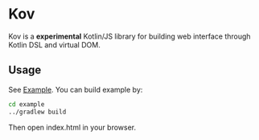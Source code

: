 # Kov
Kov is a **experimental** Kotlin/JS library for building web interface through Kotlin DSL and virtual DOM.

## Usage
See [Example](https://github.com/Monchi/Kov/tree/master/example).
You can build example by:
```bash
cd example
../gradlew build
```
Then open index.html in your browser.

